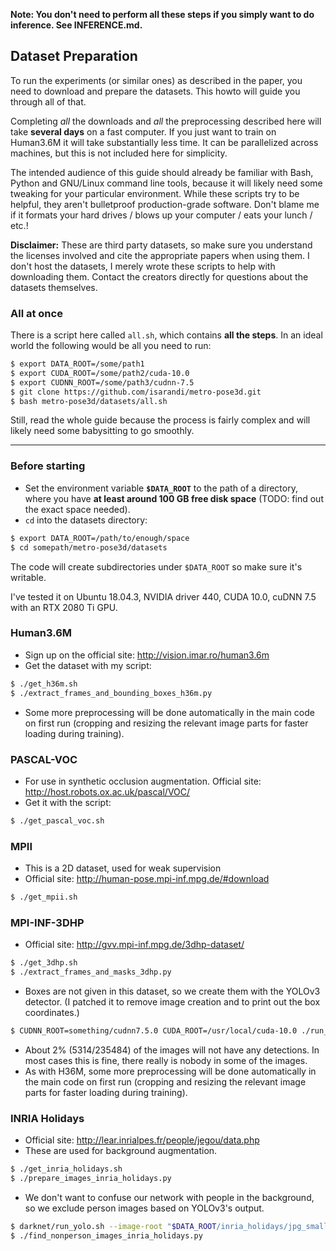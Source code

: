 **Note: You don't need to perform all these steps if you simply want to do inference. See INFERENCE.md.**

## Dataset Preparation
To run the experiments (or similar ones) as described in the paper, you need to download and prepare the datasets. This howto will guide you through all of that.

Completing *all* the downloads and *all* the preprocessing described here will take **several days** on a fast computer.
If you just want to train on Human3.6M it will take substantially less time.
It can be parallelized across machines, but this is not included here for simplicity.

The intended audience of this guide should already be familiar with Bash, Python and GNU/Linux command line
 tools, because it will likely need some tweaking for your particular environment.
While these scripts try to be helpful, they aren't bulletproof production-grade software. Don't blame me if it formats your hard drives / blows up your computer / eats your lunch / etc.!
 
**Disclaimer:** These are third party datasets, so make sure you understand the licenses involved 
and cite the appropriate papers when using them. 
I don't host the datasets, I merely wrote these scripts to help with downloading them. 
Contact the creators directly for questions about the datasets themselves.

### All at once
There is a script here called  `all.sh`, which contains **all the steps**.
In an ideal world the following would be all you need to run: 

```bash
$ export DATA_ROOT=/some/path1
$ export CUDA_ROOT=/some/path2/cuda-10.0
$ export CUDNN_ROOT=/some/path3/cudnn-7.5
$ git clone https://github.com/isarandi/metro-pose3d.git
$ bash metro-pose3d/datasets/all.sh
```

Still, read the whole guide because the process is fairly complex and will likely need some babysitting to go smoothly.
  
----

### Before starting

* Set the environment variable **`$DATA_ROOT`** to the path of a directory, where you have **at least around 100 GB free disk space** (TODO: find out the exact space needed).
* `cd` into the datasets directory: 
```bash
$ export DATA_ROOT=/path/to/enough/space
$ cd somepath/metro-pose3d/datasets
```

The code will create subdirectories under `$DATA_ROOT` so make sure it's writable.

I've tested it on Ubuntu 18.04.3, NVIDIA driver 440, CUDA 10.0, cuDNN 7.5 with an RTX 2080 Ti GPU. 


### Human3.6M
* Sign up on the official site: http://vision.imar.ro/human3.6m
* Get the dataset with my script:

```bash
$ ./get_h36m.sh
$ ./extract_frames_and_bounding_boxes_h36m.py
```

* Some more preprocessing will be done automatically in the main code on first run (cropping and resizing the relevant image parts for faster loading during training).

### PASCAL-VOC
* For use in synthetic occlusion augmentation. Official site: http://host.robots.ox.ac.uk/pascal/VOC/
* Get it with the script:

```bash
$ ./get_pascal_voc.sh
```

### MPII
* This is a 2D dataset, used for weak supervision
* Official site: http://human-pose.mpi-inf.mpg.de/#download

```bash
$ ./get_mpii.sh
```

### MPI-INF-3DHP
* Official site: http://gvv.mpi-inf.mpg.de/3dhp-dataset/

```bash 
$ ./get_3dhp.sh
$ ./extract_frames_and_masks_3dhp.py
```

* Boxes are not given in this dataset, so we create them with the YOLOv3 detector. (I patched it to remove image creation and to print out the box coordinates.)

```bash
$ CUDNN_ROOT=something/cudnn7.5.0 CUDA_ROOT=/usr/local/cuda-10.0 ./run_person_detector_3dhp.sh
```
* About 2% (5314/235484) of the images will not have any detections. In most cases this is fine, there really is nobody in some of the images.
* As with H36M, some more preprocessing will be done automatically in the main code on first run (cropping and resizing the relevant image parts for faster loading during training).


### INRIA Holidays
* Official site: http://lear.inrialpes.fr/people/jegou/data.php
* These are used for background augmentation.

```bash
$ ./get_inria_holidays.sh
$ ./prepare_images_inria_holidays.py
```

* We don't want to confuse our network with people in the background, so we exclude person images based on YOLOv3's output.
```bash
$ darknet/run_yolo.sh --image-root "$DATA_ROOT/inria_holidays/jpg_small" --out-path "$DATA_ROOT/inria_holidays.pkl" --jobs 3 --hflip
$ ./find_nonperson_images_inria_holidays.py
```


